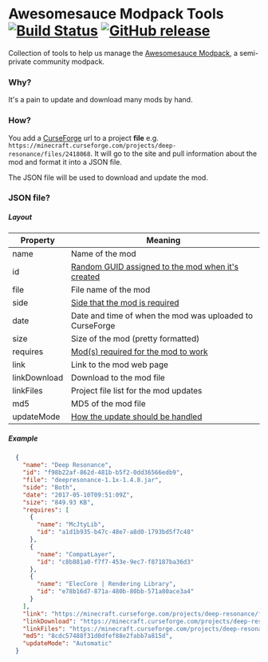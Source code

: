 # Awesomesauce Modpack Tools [![Build Status](https://travis-ci.org/AwesomesauceServer/Awesomesauce-Modpack-Tools.svg?branch=master)](https://travis-ci.org/AwesomesauceServer/Awesomesauce-Modpack-Tools) [![GitHub release](https://img.shields.io/github/release/AwesomesauceServer/Awesomesauce-Modpack-Tools.svg)](https://github.com/AwesomesauceServer/Awesomesauce-Modpack-Tools)
Collection of tools to help us manage the [Awesomesauce Modpack](https://github.com/AwesomesauceServer/Awesomesauce-Modpack), a semi-private community modpack.

### Why?
It's a pain to update and download many mods by hand.

### How?
You add a [CurseForge](https://minecraft.curseforge.com) url to a project **file** e.g. ```https://minecraft.curseforge.com/projects/deep-resonance/files/2418068```. It will go to the site and pull information about the mod and format it into a JSON file.

The JSON file will be used to download and update the mod.

### JSON file?

##### Layout

|Property|Meaning|
|---|---|
|name|Name of the mod|
|id|[Random GUID assigned to the mod when it's created](https://github.com/AwesomesauceServer/Awesomesauce-Modpack-Tools/blob/master/AwesomesauceModpackTools/Mods/Mod.cs#L24)|
|file|File name of the mod|
|side|[Side that the mod is required](https://github.com/AwesomesauceServer/Awesomesauce-Modpack-Tools/blob/master/AwesomesauceModpackTools/Mods/Enums.cs#L6)|
|date|Date and time of when the mod was uploaded to CurseForge|
|size|Size of the mod (pretty formatted)|
|requires|[Mod(s) required for the mod to work](https://github.com/AwesomesauceServer/Awesomesauce-Modpack-Tools/blob/master/AwesomesauceModpackTools/Mods/RequiredMod.cs#L5)|
|link|Link to the mod web page|
|linkDownload|Download to the mod file|
|linkFiles|Project file list for the mod updates|
|md5|MD5 of the mod file|
|updateMode|[How the update should be handled](https://github.com/AwesomesauceServer/Awesomesauce-Modpack-Tools/blob/master/AwesomesauceModpackTools/Mods/Enums.cs#L11)|

##### Example
```json
  {
    "name": "Deep Resonance",
    "id": "f98b22af-862d-481b-b5f2-0dd36566edb9",
    "file": "deepresonance-1.1x-1.4.8.jar",
    "side": "Both",
    "date": "2017-05-10T09:51:09Z",
    "size": "849.93 KB",
    "requires": [
      {
        "name": "McJtyLib",
        "id": "a1d1b935-b47c-48e7-a8d0-1793bd5f7c48"
      },
      {
        "name": "CompatLayer",
        "id": "c8b881a0-f7f7-453e-9ec7-f87187ba36d3"
      },
      {
        "name": "ElecCore | Rendering Library",
        "id": "e78b16d7-871a-480b-80bb-571a80ace3a4"
      }
    ],
    "link": "https://minecraft.curseforge.com/projects/deep-resonance/files/2418068",
    "linkDownload": "https://minecraft.curseforge.com/projects/deep-resonance/files/2418068/download",
    "linkFiles": "https://minecraft.curseforge.com/projects/deep-resonance/files",
    "md5": "8cdc57488f31d0dfef88e2fabb7a815d",
    "updateMode": "Automatic"
  }
```
